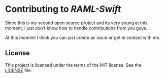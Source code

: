 # Contributing to _RAML-Swift_

Since this is my second open source project and its very young at this moment,
I just don't know how to handle contributions from you guys.

At this moment I think you can just create an issue or get in contact with me.

## License

This project is licensed under the terms of the MIT license. See the [LICENSE](LICENSE) file.
